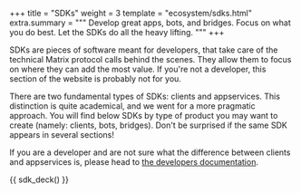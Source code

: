+++
title = "SDKs"
weight = 3
template = "ecosystem/sdks.html"
extra.summary = """
Develop great apps, bots, and bridges. Focus on what you do best. Let the SDKs
do all the heavy lifting.
"""
+++

SDKs are pieces of software meant for developers, that take care of the
technical Matrix protocol calls behind the scenes. They allow them to focus on
where they can add the most value. If you're not a developer, this section of
the website is probably not for you.

There are two fundamental types of SDKs: clients and appservices. This
distinction is quite academical, and we went for a more pragmatic approach. You
will find below SDKs by type of product you may want to create (namely: clients,
bots, bridges). Don't be surprised if the same SDK appears in several sections!

If you are a developer and are not sure what the difference between clients and
appservices is, please head to [the developers documentation](/docs/matrix-concepts/).

{{ sdk_deck() }}
